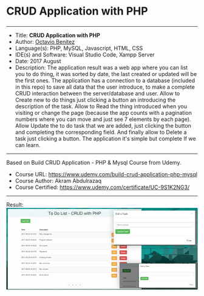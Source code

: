 ###
###
# CRUD Application with PHP
###
***


* Title: **CRUD Application with PHP**
* Author: [Octavio Benitez](https://www.linkedin.com/in/obenm/)
* Language(s): PHP, MySQL, Javascript, HTML, CSS
* IDE(s) and Software: Visual Studio Code, Xampp Server
* Date: 2017 August
* Description: The application result was a web app where you can list you to do thing, it was sorted by date, the last created or updated will be the first ones. The application has a connection to a database (included in this repo) to save all data that the user introduce, to make a complete CRUD interaction between the server/database and user. Allow to Create new to do things just clicking a button an introducing the description of the task. Allow to Read the thing introduced when you visiting or change the page (because the app counts with a pagination numbers where you can move and just see 7 elements by each page). Allow Update the to do task that we are added, just clicking the button and completing the corresponding field. And finally allow to Delete a task just clicking a button. The application it's simple but complete If we can learn.


***


Based on Build CRUD Application - PHP & Mysql Course from Udemy.
* Course URL: https://www.udemy.com/build-crud-application-php-mysql
* Course Author: Akram Abdulrazaq
* Course Certified: https://www.udemy.com/certificate/UC-9S1K2NG3/


***


Result:
![Result for CRUD Application with PHP](https://raw.githubusercontent.com/obenm/ToDo-CRUD-php/master/todocrud-banner.jpg)
